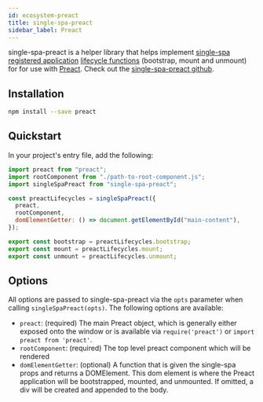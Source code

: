 ```yaml
---
id: ecosystem-preact
title: single-spa-preact
sidebar_label: Preact
---
```


single-spa-preact is a helper library that helps implement [single-spa registered application](configuration#registering-applications) [lifecycle functions](building-applications.md#registered-application-lifecycle) (bootstrap, mount and unmount) for for use with [Preact](https://preactjs.com/). Check out the [single-spa-preact github](https://github.com/single-spa/single-spa-preact).

## Installation

```sh
npm install --save preact
```

## Quickstart

In your project's entry file, add the following:

```js
import preact from "preact";
import rootComponent from "./path-to-root-component.js";
import singleSpaPreact from "single-spa-preact";

const preactLifecycles = singleSpaPreact({
  preact,
  rootComponent,
  domElementGetter: () => document.getElementById("main-content"),
});

export const bootstrap = preactLifecycles.bootstrap;
export const mount = preactLifecycles.mount;
export const unmount = preactLifecycles.unmount;
```

## Options

All options are passed to single-spa-preact via the `opts` parameter when calling `singleSpaPreact(opts)`. The following options are available:

- `preact`: (required) The main Preact object, which is generally either exposed onto the window or is available via `require('preact')` or `import preact from 'preact'`.
- `rootComponent`: (required) The top level preact component which will be rendered
- `domElementGetter`: (optional) A function that is given the single-spa props and returns a DOMElement. This dom element is where the Preact application will be bootstrapped, mounted, and unmounted. If omitted, a div will be created and appended to the body.
